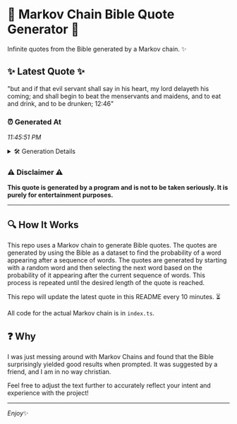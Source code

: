 # 📖 Markov Chain Bible Quote Generator 📖

Infinite quotes from the Bible generated by a Markov chain. ✨

## ✨ Latest Quote ✨
"but and if that evil servant shall say in his heart, my lord delayeth his coming; and shall begin to beat the menservants and maidens, and to eat and drink, and to be drunken; 12:46"

### ⏰ Generated At
*11:45:51 PM*

<details>
    <summary>🛠️ Generation Details</summary>
    <p>
        <strong>🌱 Seed:</strong> but<br>
        <strong>🔄 Iterations:</strong> 34<br>
        <strong>📜 Context History:</strong><br>[ but ]: and<br>[ but, and ]: if<br>[ but, and, if ]: that<br>[ but, and, if, that ]: evil<br>[ but, and, if, that, evil ]: servant<br>[ but, and, if, that, evil, servant ]: shall<br>[ and, if, that, evil, servant, shall ]: say<br>[ if, that, evil, servant, shall, say ]: in<br>[ that, evil, servant, shall, say, in ]: his<br>[ evil, servant, shall, say, in, his ]: heart,<br>[ servant, shall, say, in, his, heart, ]: my<br>[ shall, say, in, his, heart,, my ]: lord<br>[ say, in, his, heart,, my, lord ]: delayeth<br>[ in, his, heart,, my, lord, delayeth ]: his<br>[ his, heart,, my, lord, delayeth, his ]: coming;<br>[ heart,, my, lord, delayeth, his, coming; ]: and<br>[ my, lord, delayeth, his, coming;, and ]: shall<br>[ lord, delayeth, his, coming;, and, shall ]: begin<br>[ delayeth, his, coming;, and, shall, begin ]: to<br>[ his, coming;, and, shall, begin, to ]: beat<br>[ coming;, and, shall, begin, to, beat ]: the<br>[ and, shall, begin, to, beat, the ]: menservants<br>[ shall, begin, to, beat, the, menservants ]: and<br>[ begin, to, beat, the, menservants, and ]: maidens,<br>[ to, beat, the, menservants, and, maidens, ]: and<br>[ beat, the, menservants, and, maidens,, and ]: to<br>[ the, menservants, and, maidens,, and, to ]: eat<br>[ menservants, and, maidens,, and, to, eat ]: and<br>[ and, maidens,, and, to, eat, and ]: drink,<br>[ maidens,, and, to, eat, and, drink, ]: and<br>[ and, to, eat, and, drink,, and ]: to<br>[ to, eat, and, drink,, and, to ]: be<br>[ eat, and, drink,, and, to, be ]: drunken;<br>[ and, drink,, and, to, be, drunken; ]: 12:46<br>
    </p>
</details>

### ⚠️ Disclaimer ⚠️
**This quote is generated by a program and is not to be taken seriously. It is purely for entertainment purposes.**

---

## 🔍 How It Works

This repo uses a Markov chain to generate Bible quotes. The quotes are generated by using the Bible as a dataset to find the probability of a word appearing after a sequence of words. The quotes are generated by starting with a random word and then selecting the next word based on the probability of it appearing after the current sequence of words. This process is repeated until the desired length of the quote is reached.

This repo will update the latest quote in this README every 10 minutes. ⏳

All code for the actual Markov chain is in `index.ts`.

## ❓ Why

I was just messing around with Markov Chains and found that the Bible surprisingly yielded good results when prompted. 
It was suggested by a friend, and I am in no way christian.

Feel free to adjust the text further to accurately reflect your intent and experience with the project!

---

*Enjoy*✨

